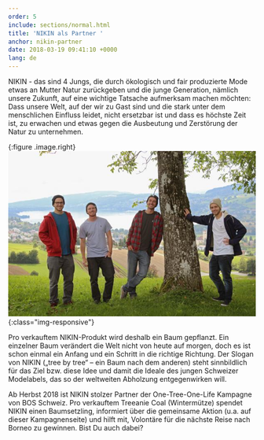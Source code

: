 ```yaml
---
order: 5
include: sections/normal.html
title: 'NIKIN als Partner '
anchor: nikin-partner
date: 2018-03-19 09:41:10 +0000
lang: de
---
```

NIKIN - das sind 4 Jungs, die durch ökologisch und fair produzierte Mode etwas an Mutter Natur zurückgeben und die junge Generation, nämlich unsere Zukunft, auf eine wichtige Tatsache aufmerksam machen möchten: Dass unsere Welt, auf der wir zu Gast sind und die stark unter dem menschlichen Einfluss leidet, nicht ersetzbar ist und dass es höchste Zeit ist, zu erwachen und etwas gegen die Ausbeutung und Zerstörung der Natur zu unternehmen.

{:figure .image.right}
![Nikin](/assets/img/nikin-team.jpg){:class="img-responsive"}

Pro verkauftem NIKIN-Produkt wird deshalb ein Baum gepflanzt. Ein einzelner Baum verändert die Welt nicht von heute auf morgen, doch es ist schon einmal ein Anfang und ein Schritt in die richtige Richtung. Der Slogan von NIKIN („tree by tree“ – ein Baum nach dem anderen) steht sinnbildlich für das Ziel bzw. diese Idee und damit die Ideale des jungen Schweizer Modelabels, das so der weltweiten Abholzung entgegenwirken will.

Ab Herbst 2018 ist NIKIN stolzer Partner der One-Tree-One-Life Kampagne von BOS Schweiz. Pro verkauftem Treeanie Coal (Wintermütze) spendet NIKIN einen Baumsetzling, informiert über die gemeinsame Aktion (u.a. auf dieser Kampagnenseite) und hilft mit, Volontäre für die nächste Reise nach Borneo zu gewinnen. Bist Du auch dabei?